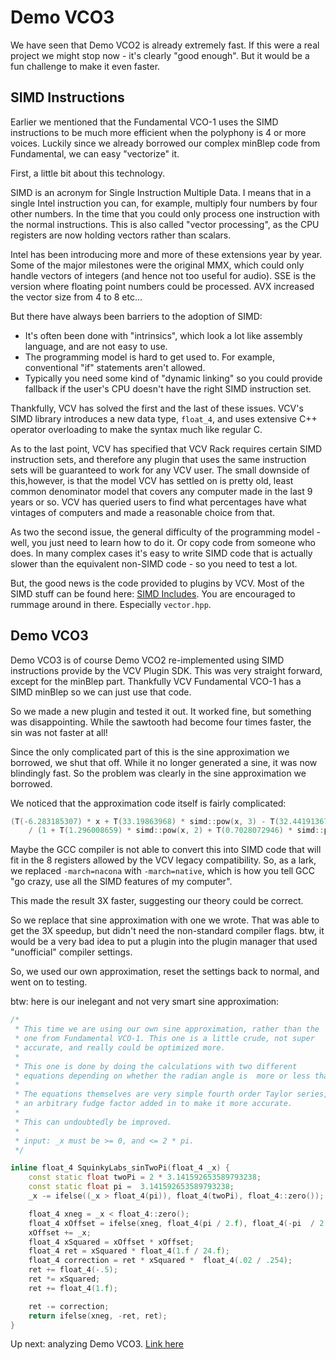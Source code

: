# Demo VCO3

We have seen that Demo VCO2 is already extremely fast. If this were a real project we might stop now - it's clearly "good enough". But it would be a fun challenge to make it even faster.

## SIMD Instructions

Earlier we mentioned that the Fundamental VCO-1 uses the SIMD instructions to be much more efficient when the polyphony is 4 or more voices. Luckily since we already borrowed our complex minBlep code from Fundamental, we can easy "vectorize" it.

First, a little bit about this technology.

SIMD is an acronym for Single Instruction Multiple Data. I means that in a single Intel instruction you can, for example, multiply four numbers by four other numbers. In the time that you could only process one instruction with the normal instructions. This is also called "vector processing", as the CPU registers are now holding vectors rather than scalars.

Intel has been introducing more and more of these extensions year by year. Some of the major milestones were the original MMX, which could only handle vectors of integers (and hence not too useful for audio). SSE is the version where floating point numbers could be processed. AVX increased the vector size from 4 to 8 etc...

But there have always been barriers to the adoption of SIMD:

* It's often been done with "intrinsics", which look a lot like assembly language, and are not easy to use.
* The programming model is hard to get used to. For example, conventional "if" statements aren't allowed.
* Typically you need some kind of "dynamic linking" so you could provide fallback if the user's CPU doesn't have the right SIMD instruction set.

Thankfully, VCV has solved the first and the last of these issues. VCV's SIMD library introduces a new data type, `float_4`, and uses extensive C++ operator overloading to make the syntax much like regular C.

As to the last point, VCV has specified that VCV Rack requires certain SIMD instruction sets, and therefore any plugin that uses the same instruction sets will be guaranteed to work for any VCV user. The small downside of this,however, is that the model VCV has settled on is  pretty old, least common denominator model that covers any computer made in the last 9 years or so.  VCV has queried users to find what percentages have what vintages of computers and made a reasonable choice from that.

As two the second issue, the general difficulty of the programming model - well, you just need to learn how to do it. Or copy code from someone who does. In many complex cases it's easy to write SIMD code that is actually slower than the equivalent non-SIMD code - so you need to test a lot.

But, the good news is the code provided to plugins by VCV. Most of the SIMD stuff can be found here: [SIMD Includes](https://github.com/VCVRack/Rack/tree/v1/include/simd). You are encouraged to rummage around in there. Especially `vector.hpp`.

## Demo VCO3

Demo VCO3 is of course Demo VCO2 re-implemented using SIMD instructions provide by the VCV Plugin SDK. This was very straight forward, except for the minBlep part. Thankfully VCV Fundamental VCO-1 has a SIMD minBlep so we can just use that code.

So we made a new plugin and tested it out. It worked fine, but something was disappointing. While the sawtooth had become four times faster, the sin was not faster at all!

Since the only complicated part of this is the sine approximation we borrowed, we shut that off. While it no longer generated a sine, it was now blindingly fast. So the problem was clearly in the sine approximation we borrowed.

We noticed that the approximation code itself is fairly complicated:

``` C++
(T(-6.283185307) * x + T(33.19863968) * simd::pow(x, 3) - T(32.44191367) * simd::pow(x, 5))
    / (1 + T(1.296008659) * simd::pow(x, 2) + T(0.7028072946) * simd::pow(x, 4));
```

Maybe the GCC compiler is not able to convert this into SIMD code that will fit in the 8 registers allowed by the VCV legacy compatibility. So, as a lark, we replaced `-march=nacona` with `-march=native`, which is how you tell GCC "go crazy, use all the SIMD features of my computer".

This made the result 3X faster, suggesting our theory could be correct.

So we replace that sine approximation with one we wrote. That was able to get the 3X speedup, but didn't need the non-standard compiler flags. btw, it would be a very bad idea to put a plugin into the plugin manager that used "unofficial" compiler settings.

So, we used our own approximation, reset the settings back to normal, and went on to testing.

btw: here is our inelegant and not very smart sine approximation:

```c++
/*
 * This time we are using our own sine approximation, rather than the
 * one from Fundamental VCO-1. This one is a little crude, not super
 * accurate, and really could be optimized more.
 *
 * This one is done by doing the calculations with two different
 * equations depending on whether the radian angle is  more or less than pi.
 *
 * The equations themselves are very simple fourth order Taylor series, with
 * an arbitrary fudge factor added in to make it more accurate.
 *
 * This can undoubtedly be improved.
 *
 * input: _x must be >= 0, and <= 2 * pi.
 */

inline float_4 SquinkyLabs_sinTwoPi(float_4 _x) {
    const static float twoPi = 2 * 3.141592653589793238;
    const static float pi =  3.141592653589793238;
    _x -= ifelse((_x > float_4(pi)), float_4(twoPi), float_4::zero());

    float_4 xneg = _x < float_4::zero();
    float_4 xOffset = ifelse(xneg, float_4(pi / 2.f), float_4(-pi  / 2.f));
    xOffset += _x;
    float_4 xSquared = xOffset * xOffset;
    float_4 ret = xSquared * float_4(1.f / 24.f);
    float_4 correction = ret * xSquared *  float_4(.02 / .254);
    ret += float_4(-.5);
    ret *= xSquared;
    ret += float_4(1.f);

    ret -= correction;
    return ifelse(xneg, -ret, ret);
}
```

Up next: analyzing Demo VCO3. [Link here](./vco3-cpu.md)